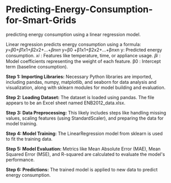 # Predicting-Energy-Consumption-for-Smart-Grids
predicting energy consumption using a linear regression model. 

Linear regression predicts energy consumption using a formula: 
𝑦=𝛽0+𝛽1𝑥1+𝛽2𝑥2+…+𝛽𝑛𝑥𝑛
y=β0 +β1x1+β2x2+…+βnxn
​y: Predicted energy consumption.
𝑥𝑖 : Features like temperature, time, or appliance usage.
𝛽𝑖 : Model coefficients representing the weight of each feature.
β0 : Intercept term (baseline consumption).


**Step 1: Importing Libraries:**
Necessary Python libraries are imported, including pandas, numpy, matplotlib, and seaborn for data analysis and visualization, along with sklearn modules for model building and evaluation.

**Step 2: Loading Dataset:**
The dataset is loaded using pandas. The file appears to be an Excel sheet named ENB2012_data.xlsx.

**Step 3: Data Preprocessing:**
This likely includes steps like handling missing values, scaling features (using StandardScaler), and preparing the data for model training.

**Step 4: Model Training:**
The LinearRegression model from sklearn is used to fit the training data.

**Step 5: Model Evaluation:**
Metrics like Mean Absolute Error (MAE), Mean Squared Error (MSE), and R-squared are calculated to evaluate the model's performance.

**Step 6: Predictions:**
The trained model is applied to new data to predict energy consumption.

